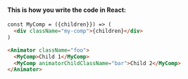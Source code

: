 #### This is how you write the code in React:

```html
const MyComp = ({children}}) => (
  <div className="my-comp">{children}</div>
)

<Animator className="foo">
  <MyComp>Child 1</MyComp>
  <MyComp animatorChildClassName="bar">Child 2</MyComp>
</Animator>
```
